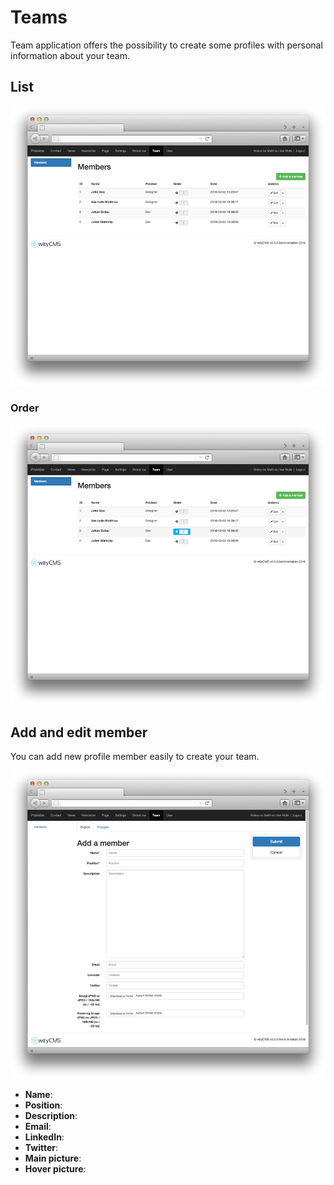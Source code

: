 # Teams

Team application offers the possibility to create some profiles with personal information about your team. 

## List

![](team-01.png)
### Order
![](team-03.png)

## Add and edit member

You can add new profile member easily to create your team.

![](team-02.png)

* **Name**:
* **Position**:
* **Description**:
* **Email**:
* **LinkedIn**:
* **Twitter**:
* **Main picture**:
* **Hover picture**:
 

 
